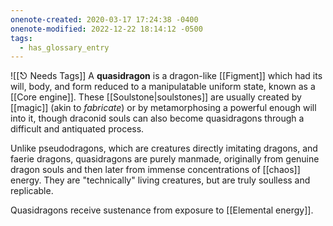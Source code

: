 ```yaml
---
onenote-created: 2020-03-17 17:24:38 -0400
onenote-modified: 2022-12-22 18:14:12 -0500
tags:
  - has_glossary_entry
---
```

![[⎋ Needs Tags]]
A **quasidragon** is a dragon-like [[Figment]] which had its will, body, and form reduced to a manipulatable uniform state, known as a [[Core engine]]. These [[Soulstone|soulstones]] are usually created by [[magic]] (akin to *fabricate*) or by metamorphosing a powerful enough will into it, though draconid souls can also become quasidragons through a difficult and antiquated process.

Unlike pseudodragons, which are creatures directly imitating dragons, and faerie dragons, quasidragons are purely manmade, originally from genuine dragon souls and then later from immense concentrations of [[chaos]] energy. They are "technically" living creatures, but are truly soulless and replicable. 

Quasidragons receive sustenance from exposure to [[Elemental energy]].

